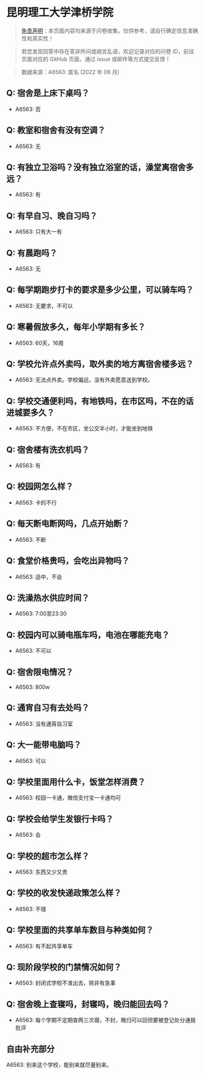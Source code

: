 # 昆明理工大学津桥学院

> [免责声明](https://colleges.chat/#_3)：本页面内容均来源于问卷收集，仅供参考，请自行确定信息准确性和真实性！

> 若您发现回答中存在答非所问或胡言乱语，欢迎记录对应的问卷 ID，前往页面对应的 GitHub 页面，通过 issue 或邮件等方式提交反馈！

> 数据来源：A6563: 匿名 (2022 年 06 月)

## Q: 宿舍是上床下桌吗？

- A6563: 否

## Q: 教室和宿舍有没有空调？

- A6563: 无

## Q: 有独立卫浴吗？没有独立浴室的话，澡堂离宿舍多远？

- A6563: 有

## Q: 有早自习、晚自习吗？

- A6563: 只有大一有

## Q: 有晨跑吗？

- A6563: 无

## Q: 每学期跑步打卡的要求是多少公里，可以骑车吗？

- A6563: 无要求，不可以

## Q: 寒暑假放多久，每年小学期有多长？

- A6563: 60天，16周

## Q: 学校允许点外卖吗，取外卖的地方离宿舍楼多远？

- A6563: 无法点外卖。学校偏远，没有外卖愿意送到学校。

## Q: 学校交通便利吗，有地铁吗，在市区吗，不在的话进城要多久？

- A6563: 不方便，不在市区，坐公交半小时，才能坐到地铁

## Q: 宿舍楼有洗衣机吗？

- A6563: 有

## Q: 校园网怎么样？

- A6563: 卡的不行

## Q: 每天断电断网吗，几点开始断？

- A6563: 不断

## Q: 食堂价格贵吗，会吃出异物吗？

- A6563: 适中，不会

## Q: 洗澡热水供应时间？

- A6563: 7:00至23:30

## Q: 校园内可以骑电瓶车吗，电池在哪能充电？

- A6563: 不可以

## Q: 宿舍限电情况？

- A6563: 800w

## Q: 通宵自习有去处吗？

- A6563: 没有通宵自习室

## Q: 大一能带电脑吗？

- A6563: 可以

## Q: 学校里面用什么卡，饭堂怎样消费？

- A6563: 校园一卡通，微信支付宝一卡通均可

## Q: 学校会给学生发银行卡吗？

- A6563: 会

## Q: 学校的超市怎么样？

- A6563: 东西又少又贵

## Q: 学校的收发快递政策怎么样？

- A6563: 不错

## Q: 学校里面的共享单车数目与种类如何？

- A6563: 有不起共享单车

## Q: 现阶段学校的门禁情况如何？

- A6563: 封闭式学校不准出去，除非有急事

## Q: 宿舍晚上查寝吗，封寝吗，晚归能回去吗？

- A6563: 每个学期不定期查两三次寝，不封，晚归可以回但要被登记处分通报批评

## 自由补充部分

A6563: 别来这个学校，能别来就尽量别来。